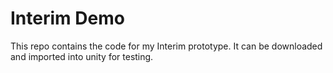 # Interim Demo

This repo contains the code for my Interim prototype. It can be downloaded and imported into unity for testing.
